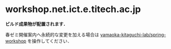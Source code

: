 # workshop.net.ict.e.titech.ac.jp

**ビルド成果物が配置されます．**

春ゼミ開催案内へ永続的な変更を加える場合は [yamaoka-kitaguchi-lab/spring-workshop](https://github.com/yamaoka-kitaguchi-lab/spring-workshop) を操作してください．
